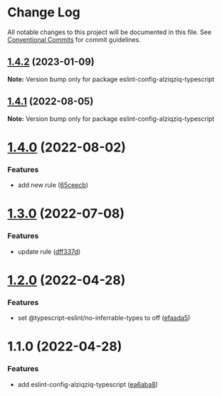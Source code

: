 # Change Log

All notable changes to this project will be documented in this file.
See [Conventional Commits](https://conventionalcommits.org) for commit guidelines.

## [1.4.2](https://github.com/alziqziq/eslint-config/compare/eslint-config-alziqziq-typescript@1.4.1...eslint-config-alziqziq-typescript@1.4.2) (2023-01-09)

**Note:** Version bump only for package eslint-config-alziqziq-typescript

## [1.4.1](https://github.com/alziqziq/eslint-config/compare/eslint-config-alziqziq-typescript@1.4.0...eslint-config-alziqziq-typescript@1.4.1) (2022-08-05)

**Note:** Version bump only for package eslint-config-alziqziq-typescript

# [1.4.0](https://github.com/alziqziq/eslint-config/compare/eslint-config-alziqziq-typescript@1.3.0...eslint-config-alziqziq-typescript@1.4.0) (2022-08-02)

### Features

- add new rule ([65ceecb](https://github.com/alziqziq/eslint-config/commit/65ceecb34c6563ef2ddd39b70cee081fe06003b8))

# [1.3.0](https://github.com/alziqziq/eslint-config/compare/eslint-config-alziqziq-typescript@1.2.0...eslint-config-alziqziq-typescript@1.3.0) (2022-07-08)

### Features

- update rule ([dff337d](https://github.com/alziqziq/eslint-config/commit/dff337d43833f04bf6b9d1c30cb4a7c045351e92))

# [1.2.0](https://github.com/alziqziq/eslint-config/compare/eslint-config-alziqziq-typescript@1.1.0...eslint-config-alziqziq-typescript@1.2.0) (2022-04-28)

### Features

- set @typescript-eslint/no-inferrable-types to off ([efaada5](https://github.com/alziqziq/eslint-config/commit/efaada51d4dd54e5d270e87a14d6d6832ae8b5fd))

# 1.1.0 (2022-04-28)

### Features

- add eslint-config-alziqziq-typescript ([ea6aba8](https://github.com/alziqziq/eslint-config/commit/ea6aba86840f1ac44170633d565f23993a21af77))
